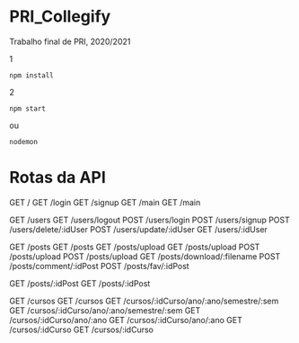 # PRI_Collegify
Trabalho final de PRI, 2020/2021

1

```
npm install
```

2

```
npm start
```

ou

```
nodemon
```

# Rotas da API
GET /
GET /login
GET /signup
GET /main
GET /main

GET /users
GET /users/logout
POST /users/login
POST /users/signup
POST /users/delete/:idUser
POST /users/update/:idUser
GET /users/:idUser

GET /posts
GET /posts
GET /posts/upload
GET /posts/upload
POST /posts/upload
POST /posts/upload
GET /posts/download/:filename
POST /posts/comment/:idPost
POST /posts/fav/:idPost


GET /posts/:idPost
GET /posts/:idPost

GET /cursos
GET /cursos
GET /cursos/:idCurso/ano/:ano/semestre/:sem
GET /cursos/:idCurso/ano/:ano/semestre/:sem
GET /cursos/:idCurso/ano/:ano
GET /cursos/:idCurso/ano/:ano
GET /cursos/:idCurso
GET /cursos/:idCurso